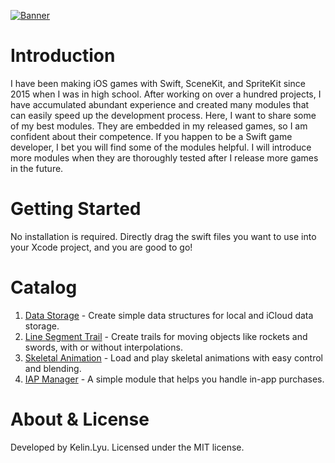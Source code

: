 [![Banner](https://github.com/KelinLyu/KModules/blob/main/GitHub%20Images/Banner.png)](#)
# Introduction
I have been making iOS games with Swift, SceneKit, and SpriteKit since 2015 when I was in high school. After working on over a hundred projects, I have accumulated abundant experience and created many modules that can easily speed up the development process. Here, I want to share some of my best modules. They are embedded in my released games, so I am confident about their competence. If you happen to be a Swift game developer, I bet you will find some of the modules helpful. I will introduce more modules when they are thoroughly tested after I release more games in the future.
# Getting Started
No installation is required. Directly drag the swift files you want to use into your Xcode project, and you are good to go!
# Catalog
1. [Data Storage](https://github.com/KelinLyu/KModules/tree/main/Data%20Storage) - Create simple data structures for local and iCloud data storage.
2. [Line Segment Trail](https://github.com/KelinLyu/KModules/tree/main/Line%20Segment%20Trail) - Create trails for moving objects like rockets and swords, with or without interpolations.
3. [Skeletal Animation](https://github.com/KelinLyu/KModules/tree/main/Skeletal%20Animation) - Load and play skeletal animations with easy control and blending.
4. [IAP Manager](https://github.com/KelinLyu/KModules/tree/main/IAP%20Manager) - A simple module that helps you handle in-app purchases.
# About & License
Developed by Kelin.Lyu. Licensed under the MIT license.

